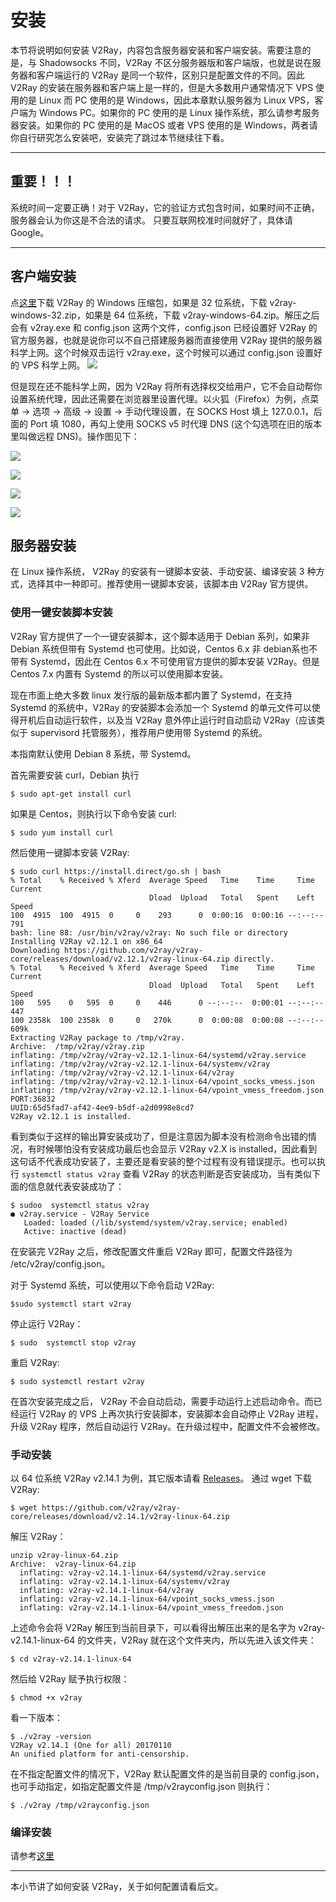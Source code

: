 # 安装

本节将说明如何安装 V2Ray，内容包含服务器安装和客户端安装。需要注意的是，与 Shadowsocks 不同，V2Ray 不区分服务器版和客户端版，也就是说在服务器和客户端运行的 V2Ray 是同一个软件，区别只是配置文件的不同。因此 V2Ray 的安装在服务器和客户端上是一样的，但是大多数用户通常情况下 VPS 使用的是 Linux 而 PC 使用的是 Windows，因此本章默认服务器为 Linux VPS，客户端为 Windows PC。如果你的 PC 使用的是 Linux 操作系统，那么请参考服务器安装。如果你的 PC 使用的是 MacOS 或者 VPS 使用的是 Windows，两者请你自行研究怎么安装吧，安装完了跳过本节继续往下看。

-----

## 重要！！！

系统时间一定要正确！对于 V2Ray，它的验证方式包含时间，如果时间不正确，服务器会认为你这是不合法的请求。
只要互联网校准时间就好了，具体请 Google。

-----

## 客户端安装
点[这里](https://github.com/v2ray/v2ray-core/releases)下载 V2Ray 的 Windows 压缩包，如果是 32 位系统，下载 v2ray-windows-32.zip，如果是 64 位系统，下载 v2ray-windows-64.zip。解压之后会有 v2ray.exe 和 config.json 这两个文件，config.json 已经设置好 V2Ray 的官方服务器，也就是说你可以不自己搭建服务器而直接使用 V2Ray 提供的服务器科学上网。这个时候双击运行 v2ray.exe，这个时候可以通过 config.json 设置好的 VPS 科学上网。
![](v2rayrunnig.png)

但是现在还不能科学上网，因为 V2Ray 将所有选择权交给用户，它不会自动帮你设置系统代理，因此还需要在浏览器里设置代理。以火狐（Firefox）为例，点菜单 -> 选项 -> 高级 -> 设置 -> 手动代理设置，在 SOCKS Host 填上 127.0.0.1，后面的 Port 填 1080，再勾上使用 SOCKS v5 时代理 DNS (这个勾选项在旧的版本里叫做远程 DNS)。操作图见下：

![](firefox_proxy_setting1.png)

![](firefox_proxy_setting2.png)

![](firefox_proxy_setting3.png)

![](firefox_proxy_setting4.png)


## 服务器安装

在 Linux 操作系统， V2Ray 的安装有一键脚本安装、手动安装、编译安装 3 种方式，选择其中一种即可。推荐使用一键脚本安装，该脚本由 V2Ray 官方提供。

### 使用一键安装脚本安装

V2Ray 官方提供了一个一键安装脚本，这个脚本适用于 Debian 系列，如果非 Debian 系统但带有 Systemd 也可使用。比如说，Centos 6.x 非 debian系也不带有 Systemd，因此在 Centos 6.x 不可使用官方提供的脚本安装 V2Ray。但是 Centos 7.x 内置有 Systemd 的所以可以使用脚本安装。

现在市面上绝大多数 linux 发行版的最新版本都内置了 Systemd，在支持 Systemd 的系统中，V2Ray 的安装脚本会添加一个 Systemd 的单元文件可以使得开机后自动运行软件，以及当 V2Ray 意外停止运行时自动启动 V2Ray（应该类似于 supervisord 托管服务），推荐用户使用带 Systemd 的系统。

本指南默认使用 Debian 8 系统，带 Systemd。


首先需要安装 curl，Debian 执行
```
$ sudo apt-get install curl
```

如果是 Centos，则执行以下命令安装 curl:
```
$ sudo yum install curl
```

然后使用一键脚本安装 V2Ray:
```
$ sudo curl https://install.direct/go.sh | bash
% Total    % Received % Xferd  Average Speed   Time    Time     Time  Current
                               Dload  Upload   Total   Spent    Left  Speed
100  4915  100  4915  0     0    293      0  0:00:16  0:00:16 --:--:--   791
bash: line 88: /usr/bin/v2ray/v2ray: No such file or directory
Installing V2Ray v2.12.1 on x86_64
Downloading https://github.com/v2ray/v2ray-core/releases/download/v2.12.1/v2ray-linux-64.zip directly.
% Total    % Received % Xferd  Average Speed   Time    Time     Time  Current
                               Dload  Upload   Total   Spent    Left  Speed
100   595    0   595  0     0    446      0 --:--:--  0:00:01 --:--:--   447
100 2358k  100 2358k  0     0   270k      0  0:00:08  0:00:08 --:--:--  609k
Extracting V2Ray package to /tmp/v2ray.
Archive:  /tmp/v2ray/v2ray.zip
inflating: /tmp/v2ray/v2ray-v2.12.1-linux-64/systemd/v2ray.service
inflating: /tmp/v2ray/v2ray-v2.12.1-linux-64/systemv/v2ray
inflating: /tmp/v2ray/v2ray-v2.12.1-linux-64/v2ray
inflating: /tmp/v2ray/v2ray-v2.12.1-linux-64/vpoint_socks_vmess.json
inflating: /tmp/v2ray/v2ray-v2.12.1-linux-64/vpoint_vmess_freedom.json
PORT:36832
UUID:65d5fad7-af42-4ee9-b5df-a2d0998e8cd7
V2Ray v2.12.1 is installed.
```
看到类似于这样的输出算安装成功了，但是注意因为脚本没有检测命令出错的情况，有时候哪怕没有安装成功最后也会显示 V2Ray v2.X is installed，因此看到这句话不代表成功安装了，主要还是看安装的整个过程有没有错误提示。也可以执行 `systemctl status v2ray` 查看 V2Ray 的状态判断是否安装成功，当有类似下面的信息就代表安装成功了：
```
$ sudoo  systemctl status v2ray
● v2ray.service - V2Ray Service
   Loaded: loaded (/lib/systemd/system/v2ray.service; enabled)
   Active: inactive (dead)
```
在安装完 V2Ray 之后，修改配置文件重启 V2Ray 即可，配置文件路径为 /etc/v2ray/config.json。

对于 Systemd 系统，可以使用以下命令启动 V2Ray:
```
$sudo systemctl start v2ray
```

停止运行 V2Ray：
```
$ sudo  systemctl stop v2ray
```

重启 V2Ray:
```
$ sudo systemctl restart v2ray
```

在首次安装完成之后， V2Ray 不会自动启动，需要手动运行上述启动命令。而已经运行 V2Ray 的 VPS 上再次执行安装脚本，安装脚本会自动停止 V2Ray 进程，升级 V2Ray 程序，然后自动运行 V2Ray。在升级过程中，配置文件不会被修改。

### 手动安装
以 64 位系统 V2Ray v2.14.1 为例，其它版本请看 [Releases](https://github.com/v2ray/v2ray-core/releases)。
通过 wget 下载 V2Ray:
```
$ wget https://github.com/v2ray/v2ray-core/releases/download/v2.14.1/v2ray-linux-64.zip
```
解压 V2Ray：
```
unzip v2ray-linux-64.zip
Archive:  v2ray-linux-64.zip
  inflating: v2ray-v2.14.1-linux-64/systemd/v2ray.service  
  inflating: v2ray-v2.14.1-linux-64/systemv/v2ray  
  inflating: v2ray-v2.14.1-linux-64/v2ray  
  inflating: v2ray-v2.14.1-linux-64/vpoint_socks_vmess.json  
  inflating: v2ray-v2.14.1-linux-64/vpoint_vmess_freedom.json
```
上述命令会将 V2Ray 解压到当前目录下，可以看得出解压出来的是名字为 v2ray-v2.14.1-linux-64 的文件夹，V2Ray 就在这个文件夹内，所以先进入该文件夹：
```
$ cd v2ray-v2.14.1-linux-64
```
然后给 V2Ray 赋予执行权限：
```
$ chmod +x v2ray
```
看一下版本：
```
$ ./v2ray -version
V2Ray v2.14.1 (One for all) 20170110
An unified platform for anti-censorship.
```
在不指定配置文件的情况下，V2Ray 默认配置文件的是当前目录的 config.json，也可手动指定，如指定配置文件是 /tmp/v2rayconfig.json 则执行：
```
$ ./v2ray /tmp/v2rayconfig.json
```

### 编译安装
请参考[这里](https://www.v2ray.com/chapter_04/04_compile.html)

-----

本小节讲了如何安装 V2Ray，关于如何配置请看后文。
